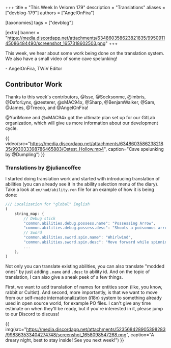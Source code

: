 +++
title = "This Week In Veloren 179"
description = "Translations"
aliases = ["devblog-179"]
authors = ["AngelOnFira"]

[taxonomies]
tags = ["devblog"]

[extra]
banner = "https://media.discordapp.net/attachments/634860358623821835/995091145086484490/screenshot_1657318602503.png"
+++

This week, we hear about some work being done on the translation system. We also
have a small video of some cave spelunking!

\- AngelOnFira, TWiV Editor

## Contributor Work

Thanks to this week's contributors, @Isse, @Socksonme, @imbris, @DaforLynx,
@zesterer, @xMAC94x, @Sharp, @BenjamWalker, @Sam, @James, @Treeco, and
@AngelOnFira!

@YuriMome and @xMAC94x got the ultimate plan set up for our GitLab organization,
which will give us more information about our development cycle.

{{
  video(src="https://media.discordapp.net/attachments/634860358623821835/993033398786465883/Ostest_Hollow.mp4",
  caption="Cave spelunking by @Dumpling") }}

### Translations by @juliancoffee

I started doing translation work and started with introducing translation of
abilities (you can already see it in the ability selection menu of the diary).
Take a look at `en/hud/ability.ron` file for an example of how it is being done:

```rs
/// Localization for "global" English
(
    string_map: {
        // Debug stick
        "common.abilities.debug.possess.name": "Possessing Arrow",
        "common.abilities.debug.possess.desc": "Shoots a poisonous arrow. Lets you control your target.",
        // Sword
        "common.abilities.sword.spin.name": "Whirlwind",
        "common.abilities.sword.spin.desc": "Move forward while spinning with your sword.",
        ...
    },
)
```

Not only you can translate existing abilities, you can also translate "modded
ones" by just adding `.name` and `.desc` to ability id. And on the topic of
translation, I can also give a sneak peek of a few things.

First, we want to add translation of names for entities soon (like, you know,
rabbit or Cultist). And second, more importantly, is that we want to move from
our self-made internationalization (i18n) system to something already used in
open source world, for example PO files. I can't give any time estimate on when
they'll be ready, but if you're interested in it, please jump to our Discord to
discuss!

{{
  img(src="https://media.discordapp.net/attachments/523568428905398283/998363533404274748/screenshot_1658098547268.png",
  caption="A dreary night, best to stay inside! See you next week!")
}}
